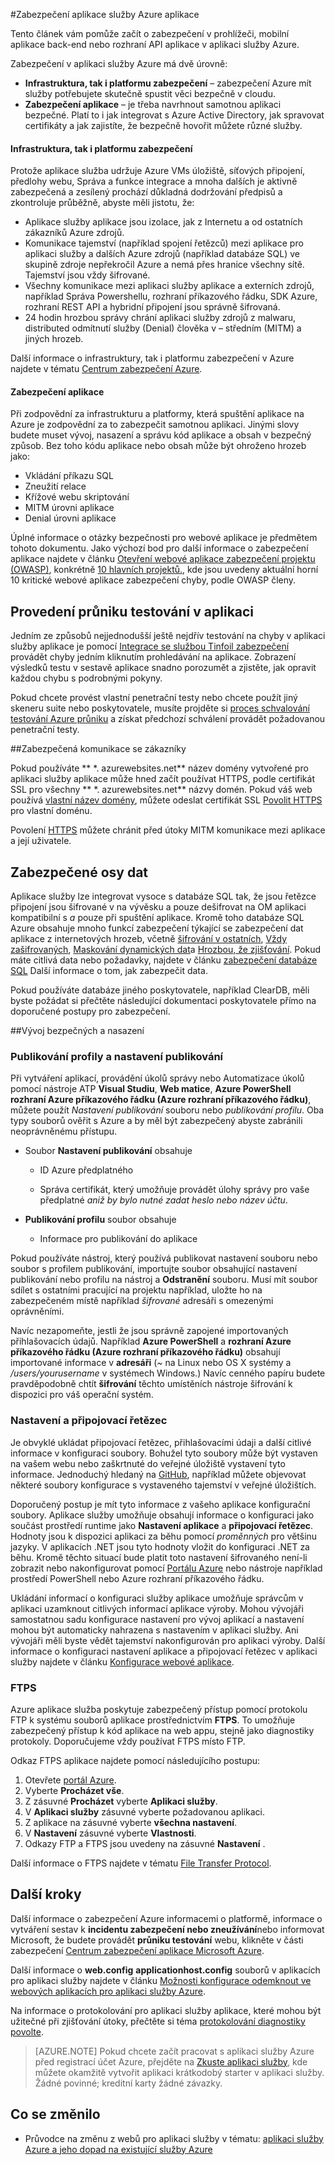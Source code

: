 <properties
    pageTitle="Zabezpečení aplikace služby Azure aplikace"
    description="Zjistěte, jak zajistit web app, mobilní aplikace back-end nebo rozhraní API aplikace v aplikaci služby Azure."
    services="app-service"
    documentationCenter=""
    authors="cephalin"
    manager="wpickett"
    editor=""/>

<tags
    ms.service="app-service"
    ms.workload="na"
    ms.tgt_pltfrm="na"
    ms.devlang="multiple"
    ms.topic="article"
    ms.date="01/12/2016"
    ms.author="cephalin"/>


#<a name="secure-an-app-in-azure-app-service"></a>Zabezpečení aplikace služby Azure aplikace

Tento článek vám pomůže začít o zabezpečení v prohlížeči, mobilní aplikace back-end nebo rozhraní API aplikace v aplikaci služby Azure. 

Zabezpečení v aplikaci služby Azure má dvě úrovně: 

- **Infrastruktura, tak i platformu zabezpečení** – zabezpečení Azure mít služby potřebujete skutečně spustit věci bezpečně v cloudu.
- **Zabezpečení aplikace** – je třeba navrhnout samotnou aplikaci bezpečné. Platí to i jak integrovat s Azure Active Directory, jak spravovat certifikáty a jak zajistíte, že bezpečně hovořit můžete různé služby. 

#### <a name="infrastructure-and-platform-security"></a>Infrastruktura, tak i platformu zabezpečení
Protože aplikace služba udržuje Azure VMs úložiště, síťových připojení, předlohy webu, Správa a funkce integrace a mnoha dalších je aktivně zabezpečená a zesílený prochází důkladná dodržování předpisů a zkontroluje průběžně, abyste měli jistotu, že:

- Aplikace služby aplikace jsou izolace, jak z Internetu a od ostatních zákazníků Azure zdrojů.
- Komunikace tajemství (například spojení řetězců) mezi aplikace pro aplikaci služby a dalších Azure zdrojů (například databáze SQL) ve skupině zdroje nepřekročil Azure a nemá přes hranice všechny sítě. Tajemství jsou vždy šifrované.
- Všechny komunikace mezi aplikaci služby aplikace a externích zdrojů, například Správa Powershellu, rozhraní příkazového řádku, SDK Azure, rozhraní REST API a hybridní připojení jsou správně šifrovaná.
- 24 hodin hrozbou správy chrání aplikaci služby zdrojů z malwaru, distributed odmítnutí služby (Denial) člověka v – středním (MITM) a jiných hrozeb. 

Další informace o infrastruktury, tak i platformu zabezpečení v Azure najdete v tématu [Centrum zabezpečení Azure](/support/trust-center/security/).

#### <a name="application-security"></a>Zabezpečení aplikace

Při zodpovědní za infrastrukturu a platformy, která spuštění aplikace na Azure je zodpovědní za to zabezpečit samotnou aplikaci. Jinými slovy budete muset vývoj, nasazení a správu kód aplikace a obsah v bezpečný způsob. Bez toho kódu aplikace nebo obsah může být ohroženo hrozeb jako:

- Vkládání příkazu SQL
- Zneužití relace
- Křížové webu skriptování
- MITM úrovni aplikace
- Denial úrovni aplikace

Úplné informace o otázky bezpečnosti pro webové aplikace je předmětem tohoto dokumentu. Jako výchozí bod pro další informace o zabezpečení aplikace najdete v článku [Otevření webové aplikace zabezpečení projektu (OWASP)](https://www.owasp.org/index.php/Main_Page), konkrétně [10 hlavních projektů.](https://www.owasp.org/index.php/Category:OWASP_Top_Ten_Project), kde jsou uvedeny aktuální horní 10 kritické webové aplikace zabezpečení chyby, podle OWASP členy.

## <a name="perform-penetration-testing-on-your-app"></a>Provedení průniku testování v aplikaci

Jedním ze způsobů nejjednodušší ještě nejdřív testování na chyby v aplikaci služby aplikace je pomocí [Integrace se službou Tinfoil zabezpečení](/blog/web-vulnerability-scanning-for-azure-app-service-powered-by-tinfoil-security/) provádět chyby jedním kliknutím prohledávání na aplikace. Zobrazení výsledků testu v sestavě aplikace snadno porozumět a zjistěte, jak opravit každou chybu s podrobnými pokyny.

Pokud chcete provést vlastní penetrační testy nebo chcete použít jiný skeneru suite nebo poskytovatele, musíte projděte si [proces schvalování testování Azure průniku](https://security-forms.azure.com/penetration-testing/terms) a získat předchozí schválení provádět požadovanou penetrační testy.

##<a name="https"></a>Zabezpečená komunikace se zákazníky

Pokud používáte ** \*. azurewebsites.net** název domény vytvořené pro aplikaci služby aplikace může hned začít používat HTTPS, podle certifikát SSL pro všechny ** \*. azurewebsites.net** názvy domén. Pokud váš web používá [vlastní název domény](web-sites-custom-domain-name.md), můžete odeslat certifikát SSL [Povolit HTTPS](web-sites-configure-ssl-certificate.md) pro vlastní doménu.

Povolení [HTTPS](https://en.wikipedia.org/wiki/HTTPS) můžete chránit před útoky MITM komunikace mezi aplikace a její uživatele.

## <a name="secure-data-tier"></a>Zabezpečené osy dat

Aplikace služby lze integrovat vysoce s databáze SQL tak, že jsou řetězce připojení jsou šifrované v na vývěsku a pouze dešifrovat na OM aplikaci kompatibilní s *a* pouze při spuštění aplikace. Kromě toho databáze SQL Azure obsahuje mnoho funkcí zabezpečení týkající se zabezpečení dat aplikace z internetových hrozeb, včetně [šifrování v ostatních](https://msdn.microsoft.com/library/dn948096.aspx), [Vždy zašifrovaných](https://msdn.microsoft.com/library/mt163865.aspx), [Maskování dynamických dat](../sql-database/sql-database-dynamic-data-masking-get-started.md)a [Hrozbou, že zjišťování](../sql-database/sql-database-threat-detection-get-started.md). Pokud máte citlivá data nebo požadavky, najdete v článku [zabezpečení databáze SQL](../sql-database/sql-database-security.md) Další informace o tom, jak zabezpečit data.

Pokud používáte databáze jiného poskytovatele, například ClearDB, měli byste požádat si přečtěte následující dokumentaci poskytovatele přímo na doporučené postupy pro zabezpečení.  

##<a name="develop"></a>Vývoj bezpečných a nasazení

### <a name="publishing-profiles-and-publish-settings"></a>Publikování profily a nastavení publikování

Při vytváření aplikací, provádění úkolů správy nebo Automatizace úkolů pomocí nástroje ATP **Visual Studiu**, **Web matice**, **Azure PowerShell** **rozhraní Azure příkazového řádku (Azure rozhraní příkazového řádku)**, můžete použít *Nastavení publikování* souboru nebo *publikování profilu*. Oba typy souborů ověřit s Azure a by měl být zabezpečený abyste zabránili neoprávněnému přístupu.

* Soubor **Nastavení publikování** obsahuje

    * ID Azure předplatného

    * Správa certifikát, který umožňuje provádět úlohy správy pro vaše předplatné *aniž by bylo nutné zadat heslo nebo název účtu*.

* **Publikování profilu** soubor obsahuje

    * Informace pro publikování do aplikace

Pokud používáte nástroj, který používá publikovat nastavení souboru nebo soubor s profilem publikování, importujte soubor obsahující nastavení publikování nebo profilu na nástroj a **Odstranění** souboru. Musí mít soubor sdílet s ostatními pracující na projektu například, uložte ho na zabezpečeném místě například *šifrované* adresáři s omezenými oprávněními.

Navíc nezapomeňte, jestli že jsou správně zapojené importovaných přihlašovacích údajů. Například **Azure PowerShell** a **rozhraní Azure příkazového řádku (Azure rozhraní příkazového řádku)** obsahují importované informace v **adresáři** (*~* na Linux nebo OS X systémy a */users/yourusername* v systémech Windows.) Navíc cenného papíru budete pravděpodobně chtít **šifrování** těchto umístěních nástroje šifrování k dispozici pro váš operační systém.

### <a name="configuration-settings-and-connection-strings"></a>Nastavení a připojovací řetězec
Je obvyklé ukládat připojovací řetězec, přihlašovacími údaji a další citlivé informace v konfiguraci soubory. Bohužel tyto soubory může být vystaven na vašem webu nebo zaškrtnuté do veřejné úložiště vystavení tyto informace. Jednoduchý hledaný na [GitHub](https://github.com), například můžete objevovat některé soubory konfigurace s vystaveného tajemství v veřejné úložištích.

Doporučený postup je mít tyto informace z vašeho aplikace konfigurační soubory. Aplikace služby umožňuje obsahují informace o konfiguraci jako součást prostředí runtime jako **Nastavení aplikace** a **připojovací řetězec**. Hodnoty jsou k dispozici aplikaci za běhu pomocí *proměnných* pro většinu jazyky. V aplikacích .NET jsou tyto hodnoty vložit do konfiguraci .NET za běhu. Kromě těchto situací bude platit toto nastavení šifrovaného není-li zobrazit nebo nakonfigurovat pomocí [Portálu Azure](https://portal.azure.com) nebo nástroje například prostředí PowerShell nebo Azure rozhraní příkazového řádku. 

Ukládání informací o konfiguraci služby aplikace umožňuje správcům v aplikaci uzamknout citlivých informací aplikace výroby. Mohou vývojáři samostatnou sadu konfigurace nastavení pro vývoj aplikací a nastavení mohou být automaticky nahrazena s nastavením v aplikaci služby. Ani vývojáři měli byste vědět tajemství nakonfigurován pro aplikaci výroby. Další informace o konfiguraci nastavení aplikace a připojovací řetězec v aplikaci služby najdete v článku [Konfigurace webové aplikace](web-sites-configure.md).

### <a name="ftps"></a>FTPS

Azure aplikace služba poskytuje zabezpečený přístup pomocí protokolu FTP k systému souborů aplikace prostřednictvím **FTPS**. To umožňuje zabezpečený přístup k kód aplikace na web appu, stejně jako diagnostiky protokoly. Doporučujeme vždy používat FTPS místo FTP. 

Odkaz FTPS aplikace najdete pomocí následujícího postupu:

1. Otevřete [portál Azure](https://portal.azure.com).
2. Vyberte **Procházet vše**.
3. Z zásuvné **Procházet** vyberte **Aplikaci služby**.
4. V **Aplikaci služby** zásuvné vyberte požadovanou aplikaci.
5. Z aplikace na zásuvné vyberte **všechna nastavení**.
6. V **Nastavení** zásuvné vyberte **Vlastnosti**.
7. Odkazy FTP a FTPS jsou uvedeny na zásuvné **Nastavení** . 

Další informace o FTPS najdete v tématu [File Transfer Protocol](http://en.wikipedia.org/wiki/File_Transfer_Protocol).

## <a name="next-steps"></a>Další kroky

Další informace o zabezpečení Azure informacemi o platformě, informace o vytváření sestav k **incidentu zabezpečení nebo zneužívání**nebo informovat Microsoft, že budete provádět **průniku testování** webu, klikněte v části zabezpečení [Centrum zabezpečení aplikace Microsoft Azure](https://azure.microsoft.com/support/trust-center/security/).

Další informace o **web.config** **applicationhost.config** souborů v aplikacích pro aplikaci služby najdete v článku [Možnosti konfigurace odemknout ve webových aplikacích pro aplikaci služby Azure](https://azure.microsoft.com/blog/2014/01/28/more-to-explore-configuration-options-unlocked-in-windows-azure-web-sites/).

Na informace o protokolování pro aplikaci služby aplikace, které mohou být užitečné při zjišťování útoky, přečtěte si téma [protokolování diagnostiky povolte](web-sites-enable-diagnostic-log.md).

>[AZURE.NOTE] Pokud chcete začít pracovat s aplikaci služby Azure před registrací účet Azure, přejděte na [Zkuste aplikaci služby](http://go.microsoft.com/fwlink/?LinkId=523751), kde můžete okamžitě vytvořit aplikaci krátkodobý starter v aplikaci služby. Žádné povinné; kreditní karty žádné závazky.

## <a name="whats-changed"></a>Co se změnilo

* Průvodce na změnu z webů pro aplikaci služby v tématu: [aplikaci služby Azure a jeho dopad na existující služby Azure](http://go.microsoft.com/fwlink/?LinkId=529714)
